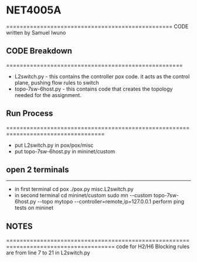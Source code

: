 # NET4005A
=================================================
CODE written by Samuel Iwuno

## CODE Breakdown
====================================================
- L2switch.py - this contains the controller pox code. it acts as the control plane, pushing flow rules to switch
- topo-7sw-6host.py - this contains code that creates the topology needed for the assignment.



## Run Process
===================================================================================
- put  L2switch.py in pox/pox/misc
- put  topo-7sw-6host.py in mininet/custom

## open 2 terminals
-----------------------------
- in first terminal
	cd pox
	./pox.py misc.L2switch.py
- in second terminal
	cd mininet/custom
	sudo mn --custom topo-7sw-6host.py --topo mytopo --controller=remote,ip=127.0.0.1
perform ping tests on mininet


## NOTES
======================================================================================
code for H2/H6 Blocking rules are from line 7 to 21 in L2switch.py
	
